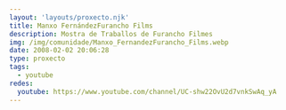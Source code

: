 ```yaml
---
layout: 'layouts/proxecto.njk'
title: Manxo FernándezFurancho Films
description: Mostra de Traballos de Furancho Filmes
img: /img/comunidade/Manxo_FernandezFurancho_Films.webp
date: 2008-02-02 20:06:28
type: proxecto
tags:
  - youtube
redes:
  youtube: https://www.youtube.com/channel/UC-shw22OvU2d7vnkSwAq_yA
---
```

